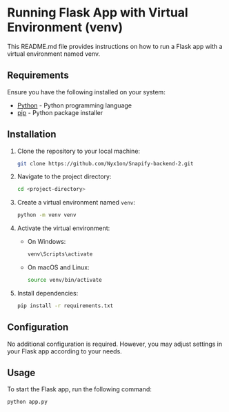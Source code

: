 # Running Flask App with Virtual Environment (venv)

This README.md file provides instructions on how to run a Flask app with a virtual environment named venv.

## Requirements

Ensure you have the following installed on your system:

- [Python](https://www.python.org/) - Python programming language
- [pip](https://pip.pypa.io/en/stable/) - Python package installer

## Installation

1. Clone the repository to your local machine:

    ```bash
    git clone https://github.com/Nyx1on/Snapify-backend-2.git
    ```

2. Navigate to the project directory:

    ```bash
    cd <project-directory>
    ```

3. Create a virtual environment named `venv`:

    ```bash
    python -m venv venv
    ```

4. Activate the virtual environment:

    - On Windows:
    
        ```bash
        venv\Scripts\activate
        ```

    - On macOS and Linux:
    
        ```bash
        source venv/bin/activate
        ```

5. Install dependencies:

    ```bash
    pip install -r requirements.txt
    ```

## Configuration

No additional configuration is required. However, you may adjust settings in your Flask app according to your needs.

## Usage

To start the Flask app, run the following command:

```bash
python app.py
